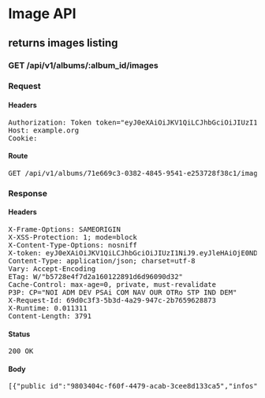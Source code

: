 # Image API

## returns images listing

### GET /api/v1/albums/:album_id/images
### Request

#### Headers

<pre>Authorization: Token token=&quot;eyJ0eXAiOiJKV1QiLCJhbGciOiJIUzI1NiJ9.eyJleHAiOjE0NDkwNjU2NzQsImFiaWxpdGllcyI6eyI3MWU2NjljMy0wMzgyLTQ4NDUtOTU0MS1lMjUzNzI4ZjM4YzEiOnsiQWNjZXNzIjp7ImltYWdlX2xpc3QiOnRydWV9fX0sInVzZXJfaWQiOiI4YmQxYzBjYi0xZWM4LTQ2MjAtODY4NC0yNzM5N2NiOWNiOTQifQ.l2bw96Dj8IzlFrrvv5pSF8XdSvXeRNH14GHBk7G1K_0&quot;
Host: example.org
Cookie: </pre>

#### Route

<pre>GET /api/v1/albums/71e669c3-0382-4845-9541-e253728f38c1/images</pre>

### Response

#### Headers

<pre>X-Frame-Options: SAMEORIGIN
X-XSS-Protection: 1; mode=block
X-Content-Type-Options: nosniff
X-token: eyJ0eXAiOiJKV1QiLCJhbGciOiJIUzI1NiJ9.eyJleHAiOjE0NDkwNjU2NzQsImFiaWxpdGllcyI6eyI3MWU2NjljMy0wMzgyLTQ4NDUtOTU0MS1lMjUzNzI4ZjM4YzEiOnsiQWNjZXNzIjp7ImltYWdlX2xpc3QiOnRydWV9fX0sInVzZXJfaWQiOiI4YmQxYzBjYi0xZWM4LTQ2MjAtODY4NC0yNzM5N2NiOWNiOTQifQ.l2bw96Dj8IzlFrrvv5pSF8XdSvXeRNH14GHBk7G1K_0
Content-Type: application/json; charset=utf-8
Vary: Accept-Encoding
ETag: W/&quot;b5728e4f7d2a160122891d6d96090d32&quot;
Cache-Control: max-age=0, private, must-revalidate
P3P: CP=&quot;NOI ADM DEV PSAi COM NAV OUR OTRo STP IND DEM&quot;
X-Request-Id: 69d0c3f3-5b3d-4a29-947c-2b7659628873
X-Runtime: 0.011311
Content-Length: 3791</pre>

#### Status

<pre>200 OK</pre>

#### Body

<pre>[{"public_id":"9803404c-f60f-4479-acab-3cee8d133ca5","infos":{"bytes":3604,"created_at":"2015-09-25T13:32:55Z","etag":"5a98d4d3e5d39024abf237be55e99b15","format":"png","height":48,"resource_type":"image","tags":["71e669c3-0382-4845-9541-e253728f38c1"],"type":"private","width":48,"location":{"accuracy":36,"latitude":48.861934399999996,"longitude":2.348967}},"exifs":{},"gps":[48.861934399999996,2.348967],"gps_ip":null,"gps_exifs":null,"gps_html":[48.861934399999996,2.348967],"created_at":"2015-12-02T11:14:34.862+01:00","width":48,"height":48,"rotation":0,"crop_x":0.0,"crop_y":0.0,"crop_w":0.0,"crop_h":0.0,"album_id":"71e669c3-0382-4845-9541-e253728f38c1","thumbnails":{"full":"/assets/blank.jpg","large":"/assets/blank.jpg","mini":"/assets/blank.jpg"}},{"public_id":"f3ec6ae5-4449-40bd-b1f4-da6f433d8a89","infos":{"bytes":3604,"created_at":"2015-09-25T13:32:55Z","etag":"5a98d4d3e5d39024abf237be55e99b15","format":"png","height":48,"resource_type":"image","tags":["71e669c3-0382-4845-9541-e253728f38c1"],"type":"private","width":48,"location":{"accuracy":36,"latitude":48.861934399999996,"longitude":2.348967}},"exifs":{},"gps":[48.861934399999996,2.348967],"gps_ip":null,"gps_exifs":null,"gps_html":[48.861934399999996,2.348967],"created_at":"2015-12-02T11:14:34.850+01:00","width":48,"height":48,"rotation":0,"crop_x":0.0,"crop_y":0.0,"crop_w":0.0,"crop_h":0.0,"album_id":"71e669c3-0382-4845-9541-e253728f38c1","thumbnails":{"full":"/assets/blank.jpg","large":"/assets/blank.jpg","mini":"/assets/blank.jpg"}},{"public_id":"9d753640-b611-4a9d-997f-ce2ed6c61cb9","infos":{"bytes":3604,"created_at":"2015-09-25T13:32:55Z","etag":"5a98d4d3e5d39024abf237be55e99b15","format":"png","height":48,"resource_type":"image","tags":["71e669c3-0382-4845-9541-e253728f38c1"],"type":"private","width":48,"location":{"accuracy":36,"latitude":48.861934399999996,"longitude":2.348967}},"exifs":{},"gps":[48.861934399999996,2.348967],"gps_ip":null,"gps_exifs":null,"gps_html":[48.861934399999996,2.348967],"created_at":"2015-12-02T11:14:34.842+01:00","width":48,"height":48,"rotation":0,"crop_x":0.0,"crop_y":0.0,"crop_w":0.0,"crop_h":0.0,"album_id":"71e669c3-0382-4845-9541-e253728f38c1","thumbnails":{"full":"/assets/blank.jpg","large":"/assets/blank.jpg","mini":"/assets/blank.jpg"}},{"public_id":"04361f9d-528a-432f-8497-a8073ba380a1","infos":{"bytes":3604,"created_at":"2015-09-25T13:32:55Z","etag":"5a98d4d3e5d39024abf237be55e99b15","format":"png","height":48,"resource_type":"image","tags":["71e669c3-0382-4845-9541-e253728f38c1"],"type":"private","width":48,"location":{"accuracy":36,"latitude":48.861934399999996,"longitude":2.348967}},"exifs":{},"gps":[48.861934399999996,2.348967],"gps_ip":null,"gps_exifs":null,"gps_html":[48.861934399999996,2.348967],"created_at":"2015-12-02T11:14:34.835+01:00","width":48,"height":48,"rotation":0,"crop_x":0.0,"crop_y":0.0,"crop_w":0.0,"crop_h":0.0,"album_id":"71e669c3-0382-4845-9541-e253728f38c1","thumbnails":{"full":"/assets/blank.jpg","large":"/assets/blank.jpg","mini":"/assets/blank.jpg"}},{"public_id":"df872ce1-1a0e-4c99-a489-99210b966863","infos":{"bytes":3604,"created_at":"2015-09-25T13:32:55Z","etag":"5a98d4d3e5d39024abf237be55e99b15","format":"png","height":48,"resource_type":"image","tags":["71e669c3-0382-4845-9541-e253728f38c1"],"type":"private","width":48,"location":{"accuracy":36,"latitude":48.861934399999996,"longitude":2.348967}},"exifs":{},"gps":[48.861934399999996,2.348967],"gps_ip":null,"gps_exifs":null,"gps_html":[48.861934399999996,2.348967],"created_at":"2015-12-02T11:14:34.828+01:00","width":48,"height":48,"rotation":0,"crop_x":0.0,"crop_y":0.0,"crop_w":0.0,"crop_h":0.0,"album_id":"71e669c3-0382-4845-9541-e253728f38c1","thumbnails":{"full":"/assets/blank.jpg","large":"/assets/blank.jpg","mini":"/assets/blank.jpg"}}]</pre>
